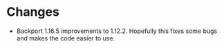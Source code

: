 # Changes
- Backport 1.16.5 improvements to 1.12.2. Hopefully this fixes some bugs and makes the code easier to use.